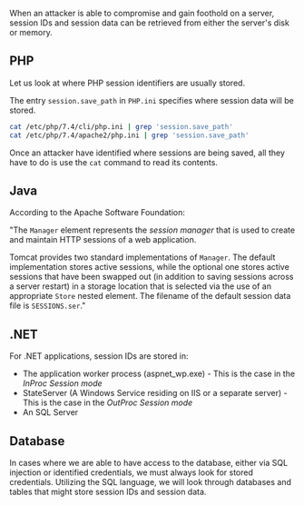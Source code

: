 When an attacker is able to compromise and gain foothold on a server, session IDs and session data can be retrieved from either the server's disk or memory.
## PHP
Let us look at where PHP session identifiers are usually stored.

The entry `session.save_path` in `PHP.ini` specifies where session data will be stored.
```bash
cat /etc/php/7.4/cli/php.ini | grep 'session.save_path'
cat /etc/php/7.4/apache2/php.ini | grep 'session.save_path'
```
Once an attacker have identified where sessions are being saved, all they have to do is use the `cat` command to read its contents.
## Java
According to the Apache Software Foundation:

"The `Manager` element represents the _session manager_ that is used to create and maintain HTTP sessions of a web application.

Tomcat provides two standard implementations of `Manager`. The default implementation stores active sessions, while the optional one stores active sessions that have been swapped out (in addition to saving sessions across a server restart) in a storage location that is selected via the use of an appropriate `Store` nested element. The filename of the default session data file is `SESSIONS.ser`."
## .NET
For .NET applications, session IDs are stored in:
- The application worker process (aspnet_wp.exe) - This is the case in the _InProc Session mode_
- StateServer (A Windows Service residing on IIS or a separate server) - This is the case in the _OutProc Session mode_
- An SQL Server
## Database
In cases where we are able to have access to the database, either via SQL injection or identified credentials, we must always look for stored credentials. Utilizing the SQL language, we will look through databases and tables that might store session IDs and session data.